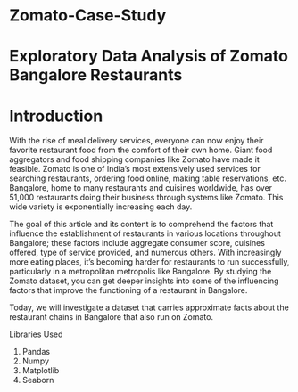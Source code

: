 # Zomato-Case-Study
# Exploratory Data Analysis of Zomato Bangalore Restaurants

# Introduction

With the rise of meal delivery services, everyone can now enjoy their favorite restaurant food from the comfort of their own home. Giant food aggregators and food shipping companies like Zomato have made it feasible. Zomato is one of India’s most extensively used services for searching restaurants, ordering food online, making table reservations, etc. Bangalore, home to many restaurants and cuisines worldwide, has over 51,000 restaurants doing their business through systems like Zomato. This wide variety is exponentially increasing each day.

The goal of this article and its content is to comprehend the factors that influence the establishment of restaurants in various locations throughout Bangalore; these factors include aggregate consumer score, cuisines offered, type of service provided, and numerous others. With increasingly more eating places, it’s becoming harder for restaurants to run successfully, particularly in a metropolitan metropolis like Bangalore. By studying the Zomato dataset, you can get deeper insights into some of the influencing factors that improve the functioning of a restaurant in Bangalore.

Today, we will investigate a dataset that carries approximate facts about the restaurant chains in Bangalore that also run on Zomato.

Libraries Used
1) Pandas
2) Numpy
3) Matplotlib
4) Seaborn
   
